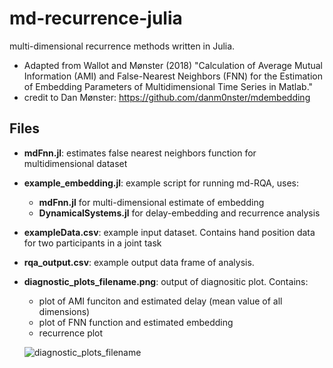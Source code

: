 # md-recurrence-julia
multi-dimensional recurrence methods written in Julia. 

- Adapted from Wallot and Mønster (2018) "Calculation of Average Mutual Information (AMI) and False-Nearest Neighbors (FNN) for the Estimation of Embedding Parameters of Multidimensional Time Series in Matlab."
- credit to Dan Mønster: https://github.com/danm0nster/mdembedding

## Files

- **mdFnn.jl**: estimates false nearest neighbors function for multidimensional dataset

- **example_embedding.jl**: example script for running md-RQA, uses:

  - **mdFnn.jl** for multi-dimensional estimate of embedding
  - **DynamicalSystems.jl** for delay-embedding and recurrence analysis

- **exampleData.csv**: example input dataset. Contains hand position data for two participants in a joint task

- **rqa_output.csv**: example output data frame of analysis.

- **diagnostic_plots_filename.png**: output of diagnositic plot. Contains:

  - plot of AMI funciton and estimated delay (mean value of all dimensions)
  - plot of FNN function and estimated embedding
  - recurrence plot

  ![diagnostic_plots_filename](/Users/tehrandavis/Github/md-recurrence-julia/diagnostic_plots_filename.png)







